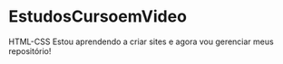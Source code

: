 # EstudosCursoemVideo
HTML-CSS
Estou aprendendo a criar sites e agora vou gerenciar meus repositório!
